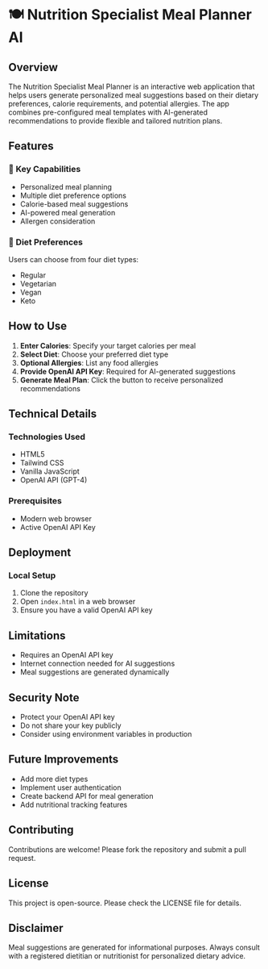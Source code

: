# 🍽️ Nutrition Specialist Meal Planner AI

## Overview

The Nutrition Specialist Meal Planner is an interactive web application that helps users generate personalized meal suggestions based on their dietary preferences, calorie requirements, and potential allergies. The app combines pre-configured meal templates with AI-generated recommendations to provide flexible and tailored nutrition plans.

## Features

### 🔑 Key Capabilities
- Personalized meal planning
- Multiple diet preference options
- Calorie-based meal suggestions
- AI-powered meal generation
- Allergen consideration

### 🍳 Diet Preferences
Users can choose from four diet types:
- Regular
- Vegetarian
- Vegan
- Keto

## How to Use

1. **Enter Calories**: Specify your target calories per meal
2. **Select Diet**: Choose your preferred diet type
3. **Optional Allergies**: List any food allergies
4. **Provide OpenAI API Key**: Required for AI-generated suggestions
5. **Generate Meal Plan**: Click the button to receive personalized recommendations

## Technical Details

### Technologies Used
- HTML5
- Tailwind CSS
- Vanilla JavaScript
- OpenAI API (GPT-4)

### Prerequisites
- Modern web browser
- Active OpenAI API Key

## Deployment

### Local Setup
1. Clone the repository
2. Open `index.html` in a web browser
3. Ensure you have a valid OpenAI API key

## Limitations
- Requires an OpenAI API key
- Internet connection needed for AI suggestions
- Meal suggestions are generated dynamically

## Security Note
- Protect your OpenAI API key
- Do not share your key publicly
- Consider using environment variables in production

## Future Improvements
- Add more diet types
- Implement user authentication
- Create backend API for meal generation
- Add nutritional tracking features

## Contributing
Contributions are welcome! Please fork the repository and submit a pull request.

## License
This project is open-source. Please check the LICENSE file for details.

## Disclaimer
Meal suggestions are generated for informational purposes. Always consult with a registered dietitian or nutritionist for personalized dietary advice.
